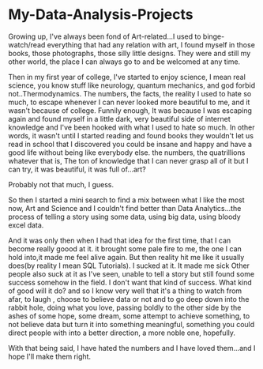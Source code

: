 # My-Data-Analysis-Projects

Growing up, I've always been fond of Art-related...I used to binge-watch/read everything that had any relation with art, I found myself in those books, those photographs, those silly little designs. They were and still my other world, the place I can always go to and be welcomed at any time.

Then in my first year of college, I've started to enjoy science, I mean real science, you know stuff like neurology, quantum mechanics, and god forbid not..Thermodynamics. The numbers, the facts, the reality I used to hate so much, to escape whenever I can never looked more beautiful to me, and it wasn't because of college. Funnily enough, It was because I was escaping again and found myself in a little dark, very beautiful side of internet knowledge and I've been hooked with what I used to hate so much. In other words, it wasn't until I started reading and found books they wouldn't let us read in school that I discovered you could be insane and happy and have a good life without being like everybody else. the numbers, the quatrillions whatever that is, The ton of knowledge that I can never grasp all of it but I can try, it was beautiful, it was full of...art?

Probably not that much, I guess.

So then I started a mini search to find a mix between what I like the most now, Art and Science and I couldn't find better than Data Analytics...the process of telling a story using some data, using big data, using bloody excel data. 


And it was only then when I had that idea for the first time, that I can become really goood at it. it brought some pale fire to me, the one I can hold into,it made me feel alive again. But then reality hit me like it usually does(by reality I mean SQL Tutorials). I sucked at it. It made me sick Other people also suck at it as I've seen, unable to tell a story but still found some success somehow in the field. I don't want that kind of success. What kind of good will it do? and so I know very well that it's a thing to watch from afar, to laugh , choose to believe data or not and to go deep down into the rabbit hole, doing what you love, passing boldly to the other side by the ashes of some hope, some dream, some attempt to achieve something, to not believe data but turn it into something meaningful, something you could direct people with into a better direction, a more noble one, hopefully.

With that being said, I have hated the numbers and I have loved them...and I hope I'll make them right.
